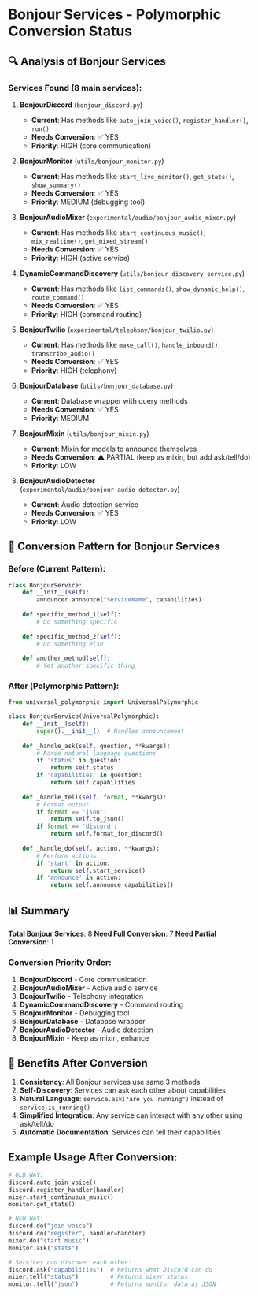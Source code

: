 # Bonjour Services - Polymorphic Conversion Status

## 🔍 Analysis of Bonjour Services

### Services Found (8 main services):

1. **BonjourDiscord** (`bonjour_discord.py`)
   - **Current**: Has methods like `auto_join_voice()`, `register_handler()`, `run()`
   - **Needs Conversion**: ✅ YES
   - **Priority**: HIGH (core communication)

2. **BonjourMonitor** (`utils/bonjour_monitor.py`)
   - **Current**: Has methods like `start_live_monitor()`, `get_stats()`, `show_summary()`
   - **Needs Conversion**: ✅ YES
   - **Priority**: MEDIUM (debugging tool)

3. **BonjourAudioMixer** (`experimental/audio/bonjour_audio_mixer.py`)
   - **Current**: Has methods like `start_continuous_music()`, `mix_realtime()`, `get_mixed_stream()`
   - **Needs Conversion**: ✅ YES
   - **Priority**: HIGH (active service)

4. **DynamicCommandDiscovery** (`utils/bonjour_discovery_service.py`)
   - **Current**: Has methods like `list_commands()`, `show_dynamic_help()`, `route_command()`
   - **Needs Conversion**: ✅ YES
   - **Priority**: HIGH (command routing)

5. **BonjourTwilio** (`experimental/telephony/bonjour_twilio.py`)
   - **Current**: Has methods like `make_call()`, `handle_inbound()`, `transcribe_audio()`
   - **Needs Conversion**: ✅ YES
   - **Priority**: HIGH (telephony)

6. **BonjourDatabase** (`utils/bonjour_database.py`)
   - **Current**: Database wrapper with query methods
   - **Needs Conversion**: ✅ YES
   - **Priority**: MEDIUM

7. **BonjourMixin** (`utils/bonjour_mixin.py`)
   - **Current**: Mixin for models to announce themselves
   - **Needs Conversion**: ⚠️ PARTIAL (keep as mixin, but add ask/tell/do)
   - **Priority**: LOW

8. **BonjourAudioDetector** (`experimental/audio/bonjour_audio_detector.py`)
   - **Current**: Audio detection service
   - **Needs Conversion**: ✅ YES
   - **Priority**: LOW

## 🎯 Conversion Pattern for Bonjour Services

### Before (Current Pattern):
```python
class BonjourService:
    def __init__(self):
        announcer.announce("ServiceName", capabilities)
    
    def specific_method_1(self):
        # Do something specific
    
    def specific_method_2(self):
        # Do something else
    
    def another_method(self):
        # Yet another specific thing
```

### After (Polymorphic Pattern):
```python
from universal_polymorphic import UniversalPolymorphic

class BonjourService(UniversalPolymorphic):
    def __init__(self):
        super().__init__()  # Handles announcement
        
    def _handle_ask(self, question, **kwargs):
        # Parse natural language questions
        if 'status' in question:
            return self.status
        if 'capabilities' in question:
            return self.capabilities
            
    def _handle_tell(self, format, **kwargs):
        # Format output
        if format == 'json':
            return self.to_json()
        if format == 'discord':
            return self.format_for_discord()
            
    def _handle_do(self, action, **kwargs):
        # Perform actions
        if 'start' in action:
            return self.start_service()
        if 'announce' in action:
            return self.announce_capabilities()
```

## 📊 Summary

**Total Bonjour Services**: 8
**Need Full Conversion**: 7
**Need Partial Conversion**: 1

### Conversion Priority Order:
1. **BonjourDiscord** - Core communication
2. **BonjourAudioMixer** - Active audio service  
3. **BonjourTwilio** - Telephony integration
4. **DynamicCommandDiscovery** - Command routing
5. **BonjourMonitor** - Debugging tool
6. **BonjourDatabase** - Database wrapper
7. **BonjourAudioDetector** - Audio detection
8. **BonjourMixin** - Keep as mixin, enhance

## 🚀 Benefits After Conversion

1. **Consistency**: All Bonjour services use same 3 methods
2. **Self-Discovery**: Services can ask each other about capabilities
3. **Natural Language**: `service.ask("are you running")` instead of `service.is_running()`
4. **Simplified Integration**: Any service can interact with any other using ask/tell/do
5. **Automatic Documentation**: Services can tell their capabilities

## Example Usage After Conversion:

```python
# OLD WAY:
discord.auto_join_voice()
discord.register_handler(handler)
mixer.start_continuous_music()
monitor.get_stats()

# NEW WAY:
discord.do("join voice")
discord.do("register", handler=handler)
mixer.do("start music")
monitor.ask("stats")

# Services can discover each other:
discord.ask("capabilities")  # Returns what Discord can do
mixer.tell("status")         # Returns mixer status
monitor.tell("json")         # Returns monitor data as JSON
```